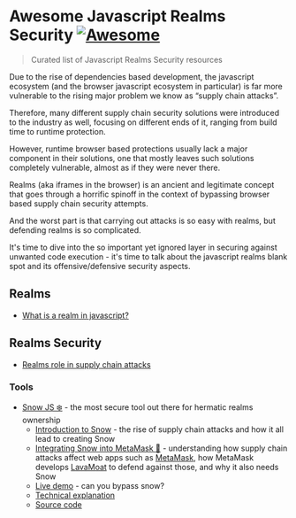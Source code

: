 # Awesome Javascript Realms Security [![Awesome](https://cdn.rawgit.com/sindresorhus/awesome/d7305f38d29fed78fa85652e3a63e154dd8e8829/media/badge.svg)]()

> Curated list of Javascript Realms Security resources

Due to the rise of dependencies based development, the javascript ecosystem (and the browser javascript ecosystem in particular) is far more vulnerable to the rising major problem we know as “supply chain attacks”.

Therefore, many different supply chain security solutions were introduced to the industry as well, focusing on different ends of it, ranging from build time to runtime protection.

However, runtime browser based protections usually lack a major component in their solutions, one that mostly leaves such solutions completely vulnerable, almost as if they were never there.

Realms (aka iframes in the browser) is an ancient and legitimate concept that goes through a horrific spinoff in the context of bypassing browser based supply chain security attempts.

And the worst part is that carrying out attacks is so easy with realms, but defending realms is so complicated.

It's time to dive into the so important yet ignored layer in securing against unwanted code execution - it's time to talk about the javascript realms blank spot and its offensive/defensive security aspects.

## Realms

* [What is a realm in javascript?](https://weizman.github.io/page-what-is-a-realm-in-js/)

## Realms Security

* [Realms role in supply chain attacks](https://twitter.com/WeizmanGal/status/1576942106156810240)

### Tools

* [Snow JS ❄️](https://github.com/lavamoat/snow) - the most secure tool out there for hermatic realms ownership
  * [Introduction to Snow](https://github.com/lavamoat/snow/wiki/Introducing-Snow) - the rise of supply chain attacks and how it all lead to creating Snow
  * [Integrating Snow into MetaMask 🦊](https://gist.github.com/weizman/2a67fb182924676285773be44138d52c) - understanding how supply chain attacks affect web apps such as [MetaMask](https://github.com/metamask), how MetaMask develops [LavaMoat](https://github.com/lavamoat) to defend against those, and why it also needs Snow
  * [Live demo](https://lavamoat.github.io/snow/demo/) - can you bypass snow?
  * [Technical explanation](https://github.com/lavamoat/snow/wiki/Introducing-Snow#why-snow-solves-a-non-trivial-problem)
  * [Source code](https://github.com/lavamoat/snow)
